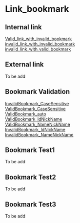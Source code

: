 # Link_bookmark


## Internal link
[Valid_link_with_invalid_bookmark](Link_ListNested.md#123) <br/>
[invalid_link_with_invalid_bookmark](Link_ListNest.md#123) <br/>
[invalid_link_with_valid_bookmark](Link_ListNest.md#bookmarktarget)<br/>

## External link
To be add

## Bookmark Validation
[InvalidBookmark_CaseSensitive](#Internal-link)
<br> [ValidBookmark_CaseSensitive](#internal-link)
<br>[ValidBookmark_auto](#bookmark-test1)
<br>[ValidBookmark_IdNickName](#bookmark-nick-name2)
<br>[ValidBookmark_NameNickName](#bookmark-nick-name3)
<br>[InvalidBookmark_IdNickName](#bookmark-test2)
<br>[InvalidBookmark_NameNickName](#bookmark-test3)

## Bookmark Test1
To be add

## <a id="bookmark-nick-name2"></a>Bookmark Test2
To be add

## <a name="bookmark-nick-name3"></a> Bookmark Test3
To be add
